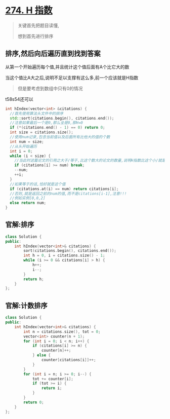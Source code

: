 # [274. H 指数](https://leetcode.cn/problems/h-index/)

> 关键首先把题目读懂,
> 
> 想到首先进行排序

## 排序,然后向后遍历直到找到答案

从第一个开始遍历每个值,并且统计这个值后面有A个比它大的数

当这个值比A大之后,说明不足以支撑有这么多,前一个应该就是H指数

> 但是要考虑到数组中只有0的情况

t58s54还可以

```c++
int hIndex(vector<int> &citations) {
  //首先使用算法头文件中的排序
  std::sort(citations.begin(), citations.end());
  //注意如果最后一个是0,那么全是0,那H=0
  if (*(citations.end() - 1) == 0) return 0;
  int size = citations.size();
  //使用num记录,包含当前值以及后面所有比他大的值的个数
  int num = size;
  //从头开始遍历
  int i = 0;
  while (i < size) {
    //当此时这篇论文的引用之大于/等于,比这个数大的论文的数量,说明H指数比这个小/就是这个
    if (citations[i] >= num) break;
    --num;
    ++i;
  }
  //如果等于的话,恰好就是这个值
  if (citations.at(i) == num) return citations[i];
  //否则,就是返回之前的num的值,而不是citations[i-1],注意!!!
  //例如实例[0,0,2]
  else return num;
}
```

## 官解:排序

```c++
class Solution {
public:
    int hIndex(vector<int>& citations) {
        sort(citations.begin(), citations.end());
        int h = 0, i = citations.size() - 1;
        while (i >= 0 && citations[i] > h) {
            h++;
            i--;
        }
        return h;
    }
};
```

## 官解:计数排序

```c++
class Solution {
public:
    int hIndex(vector<int>& citations) {
        int n = citations.size(), tot = 0;
        vector<int> counter(n + 1);
        for (int i = 0; i < n; i++) {
            if (citations[i] >= n) {
                counter[n]++;
            } else {
                counter[citations[i]]++;
            }
        }
        for (int i = n; i >= 0; i--) {
            tot += counter[i];
            if (tot >= i) {
                return i;
            }
        }
        return 0;
    }
};
```

